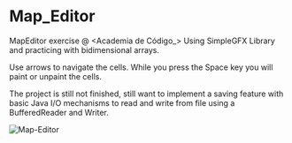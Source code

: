 # Map_Editor

MapEditor exercise @ <Academia de Código_> Using SimpleGFX Library and practicing with bidimensional arrays.

Use arrows to navigate the cells. While you press the Space key you will paint or unpaint the cells.

The project is still not finished, still want to implement a saving feature with basic Java I/O mechanisms to read and write from file using a BufferedReader and Writer.


![Map-Editor](https://user-images.githubusercontent.com/116366430/234612643-9fb8c64a-3038-498d-84ce-3f54fb29633e.gif)
